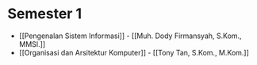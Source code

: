# Semester 1
- [[Pengenalan Sistem Informasi]] - [[Muh. Dody Firmansyah, S.Kom., MMSI.]]
- [[Organisasi dan Arsitektur Komputer]] - [[Tony Tan, S.Kom., M.Kom.]]